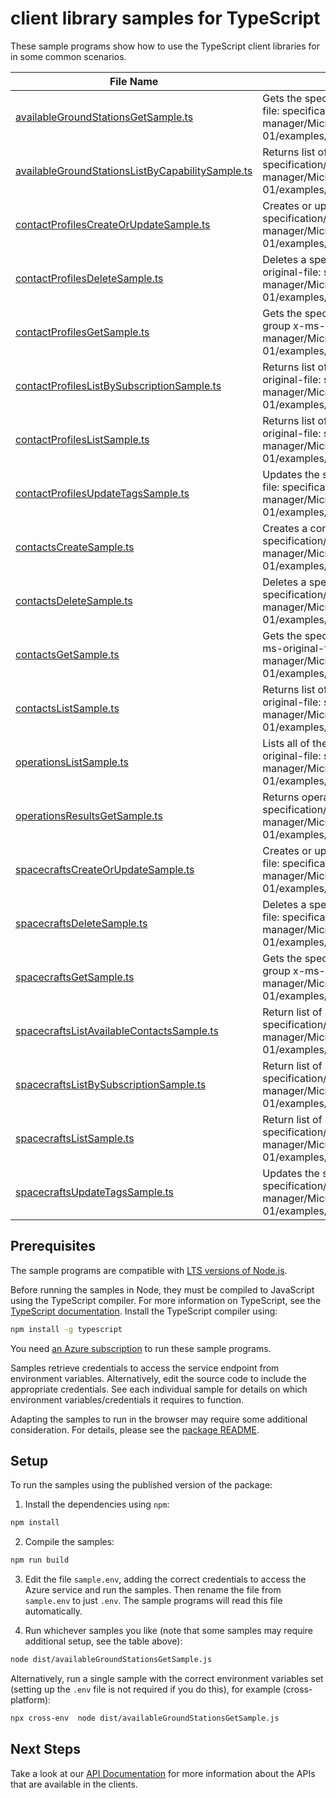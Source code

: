 # client library samples for TypeScript

These sample programs show how to use the TypeScript client libraries for in some common scenarios.

| **File Name**                                                                                     | **Description**                                                                                                                                                                                    |
| ------------------------------------------------------------------------------------------------- | -------------------------------------------------------------------------------------------------------------------------------------------------------------------------------------------------- |
| [availableGroundStationsGetSample.ts][availablegroundstationsgetsample]                           | Gets the specified available ground station x-ms-original-file: specification/orbital/resource-manager/Microsoft.Orbital/stable/2022-03-01/examples/AvailableGroundStationGet.json                 |
| [availableGroundStationsListByCapabilitySample.ts][availablegroundstationslistbycapabilitysample] | Returns list of available ground stations x-ms-original-file: specification/orbital/resource-manager/Microsoft.Orbital/stable/2022-03-01/examples/AvailableGroundStationsByCapabilityList.json     |
| [contactProfilesCreateOrUpdateSample.ts][contactprofilescreateorupdatesample]                     | Creates or updates a contact profile x-ms-original-file: specification/orbital/resource-manager/Microsoft.Orbital/stable/2022-03-01/examples/ContactProfileCreate.json                             |
| [contactProfilesDeleteSample.ts][contactprofilesdeletesample]                                     | Deletes a specified contact profile resource. x-ms-original-file: specification/orbital/resource-manager/Microsoft.Orbital/stable/2022-03-01/examples/ContactProfileDelete.json                    |
| [contactProfilesGetSample.ts][contactprofilesgetsample]                                           | Gets the specified contact Profile in a specified resource group x-ms-original-file: specification/orbital/resource-manager/Microsoft.Orbital/stable/2022-03-01/examples/ContactProfileGet.json    |
| [contactProfilesListBySubscriptionSample.ts][contactprofileslistbysubscriptionsample]             | Returns list of contact profiles by Subscription x-ms-original-file: specification/orbital/resource-manager/Microsoft.Orbital/stable/2022-03-01/examples/ContactProfilesBySubscriptionList.json    |
| [contactProfilesListSample.ts][contactprofileslistsample]                                         | Returns list of contact profiles by Resource Group x-ms-original-file: specification/orbital/resource-manager/Microsoft.Orbital/stable/2022-03-01/examples/ContactProfilesByResourceGroupList.json |
| [contactProfilesUpdateTagsSample.ts][contactprofilesupdatetagssample]                             | Updates the specified contact profile tags. x-ms-original-file: specification/orbital/resource-manager/Microsoft.Orbital/stable/2022-03-01/examples/ContactProfileUpdateTag.json                   |
| [contactsCreateSample.ts][contactscreatesample]                                                   | Creates a contact. x-ms-original-file: specification/orbital/resource-manager/Microsoft.Orbital/stable/2022-03-01/examples/ContactCreate.json                                                      |
| [contactsDeleteSample.ts][contactsdeletesample]                                                   | Deletes a specified contact x-ms-original-file: specification/orbital/resource-manager/Microsoft.Orbital/stable/2022-03-01/examples/ContactDelete.json                                             |
| [contactsGetSample.ts][contactsgetsample]                                                         | Gets the specified contact in a specified resource group x-ms-original-file: specification/orbital/resource-manager/Microsoft.Orbital/stable/2022-03-01/examples/ContactGet.json                   |
| [contactsListSample.ts][contactslistsample]                                                       | Returns list of contacts by spacecraftName x-ms-original-file: specification/orbital/resource-manager/Microsoft.Orbital/stable/2022-03-01/examples/ContactsBySpacecraftNameList.json               |
| [operationsListSample.ts][operationslistsample]                                                   | Lists all of the available Orbital Rest API operations. x-ms-original-file: specification/orbital/resource-manager/Microsoft.Orbital/stable/2022-03-01/examples/OperationsList.json                |
| [operationsResultsGetSample.ts][operationsresultsgetsample]                                       | Returns operation results. x-ms-original-file: specification/orbital/resource-manager/Microsoft.Orbital/stable/2022-03-01/examples/OperationResultsGet.json                                        |
| [spacecraftsCreateOrUpdateSample.ts][spacecraftscreateorupdatesample]                             | Creates or updates a spacecraft resource x-ms-original-file: specification/orbital/resource-manager/Microsoft.Orbital/stable/2022-03-01/examples/SpacecraftCreate.json                             |
| [spacecraftsDeleteSample.ts][spacecraftsdeletesample]                                             | Deletes a specified spacecraft resource. x-ms-original-file: specification/orbital/resource-manager/Microsoft.Orbital/stable/2022-03-01/examples/SpacecraftDelete.json                             |
| [spacecraftsGetSample.ts][spacecraftsgetsample]                                                   | Gets the specified spacecraft in a specified resource group x-ms-original-file: specification/orbital/resource-manager/Microsoft.Orbital/stable/2022-03-01/examples/SpacecraftGet.json             |
| [spacecraftsListAvailableContactsSample.ts][spacecraftslistavailablecontactssample]               | Return list of available contacts x-ms-original-file: specification/orbital/resource-manager/Microsoft.Orbital/stable/2022-03-01/examples/AvailableContactsList.json                               |
| [spacecraftsListBySubscriptionSample.ts][spacecraftslistbysubscriptionsample]                     | Return list of spacecrafts x-ms-original-file: specification/orbital/resource-manager/Microsoft.Orbital/stable/2022-03-01/examples/SpacecraftsBySubscriptionList.json                              |
| [spacecraftsListSample.ts][spacecraftslistsample]                                                 | Return list of spacecrafts x-ms-original-file: specification/orbital/resource-manager/Microsoft.Orbital/stable/2022-03-01/examples/SpacecraftsByResourceGroupList.json                             |
| [spacecraftsUpdateTagsSample.ts][spacecraftsupdatetagssample]                                     | Updates the specified spacecraft tags. x-ms-original-file: specification/orbital/resource-manager/Microsoft.Orbital/stable/2022-03-01/examples/SpacecraftUpdateTags.json                           |

## Prerequisites

The sample programs are compatible with [LTS versions of Node.js](https://nodejs.org/about/releases/).

Before running the samples in Node, they must be compiled to JavaScript using the TypeScript compiler. For more information on TypeScript, see the [TypeScript documentation][typescript]. Install the TypeScript compiler using:

```bash
npm install -g typescript
```

You need [an Azure subscription][freesub] to run these sample programs.

Samples retrieve credentials to access the service endpoint from environment variables. Alternatively, edit the source code to include the appropriate credentials. See each individual sample for details on which environment variables/credentials it requires to function.

Adapting the samples to run in the browser may require some additional consideration. For details, please see the [package README][package].

## Setup

To run the samples using the published version of the package:

1. Install the dependencies using `npm`:

```bash
npm install
```

2. Compile the samples:

```bash
npm run build
```

3. Edit the file `sample.env`, adding the correct credentials to access the Azure service and run the samples. Then rename the file from `sample.env` to just `.env`. The sample programs will read this file automatically.

4. Run whichever samples you like (note that some samples may require additional setup, see the table above):

```bash
node dist/availableGroundStationsGetSample.js
```

Alternatively, run a single sample with the correct environment variables set (setting up the `.env` file is not required if you do this), for example (cross-platform):

```bash
npx cross-env  node dist/availableGroundStationsGetSample.js
```

## Next Steps

Take a look at our [API Documentation][apiref] for more information about the APIs that are available in the clients.

[availablegroundstationsgetsample]: https://github.com/Azure/azure-sdk-for-js/blob/main/sdk/orbital/arm-orbital/samples/v1/typescript/src/availableGroundStationsGetSample.ts
[availablegroundstationslistbycapabilitysample]: https://github.com/Azure/azure-sdk-for-js/blob/main/sdk/orbital/arm-orbital/samples/v1/typescript/src/availableGroundStationsListByCapabilitySample.ts
[contactprofilescreateorupdatesample]: https://github.com/Azure/azure-sdk-for-js/blob/main/sdk/orbital/arm-orbital/samples/v1/typescript/src/contactProfilesCreateOrUpdateSample.ts
[contactprofilesdeletesample]: https://github.com/Azure/azure-sdk-for-js/blob/main/sdk/orbital/arm-orbital/samples/v1/typescript/src/contactProfilesDeleteSample.ts
[contactprofilesgetsample]: https://github.com/Azure/azure-sdk-for-js/blob/main/sdk/orbital/arm-orbital/samples/v1/typescript/src/contactProfilesGetSample.ts
[contactprofileslistbysubscriptionsample]: https://github.com/Azure/azure-sdk-for-js/blob/main/sdk/orbital/arm-orbital/samples/v1/typescript/src/contactProfilesListBySubscriptionSample.ts
[contactprofileslistsample]: https://github.com/Azure/azure-sdk-for-js/blob/main/sdk/orbital/arm-orbital/samples/v1/typescript/src/contactProfilesListSample.ts
[contactprofilesupdatetagssample]: https://github.com/Azure/azure-sdk-for-js/blob/main/sdk/orbital/arm-orbital/samples/v1/typescript/src/contactProfilesUpdateTagsSample.ts
[contactscreatesample]: https://github.com/Azure/azure-sdk-for-js/blob/main/sdk/orbital/arm-orbital/samples/v1/typescript/src/contactsCreateSample.ts
[contactsdeletesample]: https://github.com/Azure/azure-sdk-for-js/blob/main/sdk/orbital/arm-orbital/samples/v1/typescript/src/contactsDeleteSample.ts
[contactsgetsample]: https://github.com/Azure/azure-sdk-for-js/blob/main/sdk/orbital/arm-orbital/samples/v1/typescript/src/contactsGetSample.ts
[contactslistsample]: https://github.com/Azure/azure-sdk-for-js/blob/main/sdk/orbital/arm-orbital/samples/v1/typescript/src/contactsListSample.ts
[operationslistsample]: https://github.com/Azure/azure-sdk-for-js/blob/main/sdk/orbital/arm-orbital/samples/v1/typescript/src/operationsListSample.ts
[operationsresultsgetsample]: https://github.com/Azure/azure-sdk-for-js/blob/main/sdk/orbital/arm-orbital/samples/v1/typescript/src/operationsResultsGetSample.ts
[spacecraftscreateorupdatesample]: https://github.com/Azure/azure-sdk-for-js/blob/main/sdk/orbital/arm-orbital/samples/v1/typescript/src/spacecraftsCreateOrUpdateSample.ts
[spacecraftsdeletesample]: https://github.com/Azure/azure-sdk-for-js/blob/main/sdk/orbital/arm-orbital/samples/v1/typescript/src/spacecraftsDeleteSample.ts
[spacecraftsgetsample]: https://github.com/Azure/azure-sdk-for-js/blob/main/sdk/orbital/arm-orbital/samples/v1/typescript/src/spacecraftsGetSample.ts
[spacecraftslistavailablecontactssample]: https://github.com/Azure/azure-sdk-for-js/blob/main/sdk/orbital/arm-orbital/samples/v1/typescript/src/spacecraftsListAvailableContactsSample.ts
[spacecraftslistbysubscriptionsample]: https://github.com/Azure/azure-sdk-for-js/blob/main/sdk/orbital/arm-orbital/samples/v1/typescript/src/spacecraftsListBySubscriptionSample.ts
[spacecraftslistsample]: https://github.com/Azure/azure-sdk-for-js/blob/main/sdk/orbital/arm-orbital/samples/v1/typescript/src/spacecraftsListSample.ts
[spacecraftsupdatetagssample]: https://github.com/Azure/azure-sdk-for-js/blob/main/sdk/orbital/arm-orbital/samples/v1/typescript/src/spacecraftsUpdateTagsSample.ts
[apiref]: https://docs.microsoft.com/javascript/api/@azure/arm-orbital?view=azure-node-preview
[freesub]: https://azure.microsoft.com/free/
[package]: https://github.com/Azure/azure-sdk-for-js/tree/main/sdk/orbital/arm-orbital/README.md
[typescript]: https://www.typescriptlang.org/docs/home.html
